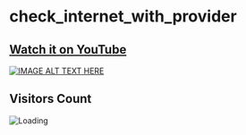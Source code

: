 # check_internet_with_provider

## [Watch it on YouTube](https://youtu.be/PPmklgYoVjw)
[![IMAGE ALT TEXT HERE](https://img.youtube.com/vi/PPmklgYoVjw/maxresdefault.jpg)](https://www.youtube.com/watch?v=PPmklgYoVjw)

## Visitors Count

<img align="left" src = "https://profile-counter.glitch.me/check_internet_with_provider/count.svg" alt ="Loading">

